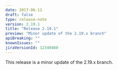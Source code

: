 ```yaml
---
date: 2017-06-11
draft: false 
type: release-note
version: 2.19.1
title: "Release 2.19.1"
preview: "Minor update of the 2.19.x branch"
apiBreaking: ""
knownIssues: ""
jiraVersionId: 12340460
---
```


This release is a minor update of the 2.19.x branch.
